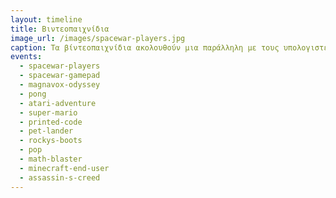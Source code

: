 ```yaml
---
layout: timeline 
title: Βιντεοπαιχνίδια 
image_url: /images/spacewar-players.jpg
caption: Τα βίντεοπαιχνίδια ακολουθούν μια παράλληλη με τους υπολογιστές γραφείου διαδρομή, με διαφορετικά είδη γραφικών και συσκευών εισόδου, καθώς και άλλες μεταφορές για την αλληλεπίδραση με τον χρήστη. 
events:
  - spacewar-players
  - spacewar-gamepad
  - magnavox-odyssey
  - pong
  - atari-adventure
  - super-mario
  - printed-code
  - pet-lander
  - rockys-boots
  - pop
  - math-blaster
  - minecraft-end-user
  - assassin-s-creed
---
```

